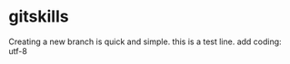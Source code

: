 gitskills
=========
Creating a new branch is quick and simple.
this is a test line.
add coding: utf-8

